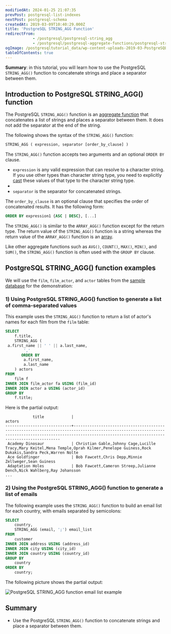 ```yaml
---
modifiedAt: 2024-01-25 21:07:35
prevPost: postgresql-list-indexes
nextPost: postgresql-schema
createdAt: 2019-03-09T10:40:29.000Z
title: 'PostgreSQL STRING_AGG Function'
redirectFrom:
            - /postgresql/postgresql-string_agg 
            - /postgresql/postgresql-aggregate-functions/postgresql-string_agg-function
ogImage: /postgresqltutorial_data/wp-content-uploads-2019-03-PostgreSQL-STRING_AGG-function-email-list-example.png
tableOfContents: true
---
```



**Summary**: in this tutorial, you will learn how to use the PostgreSQL `STRING_AGG()` function to concatenate strings and place a separator between them.

## Introduction to PostgreSQL STRING_AGG() function

The PostgreSQL `STRING_AGG()` function is an [aggregate function](/postgresql/postgresql-aggregate-functions) that concatenates a list of strings and places a separator between them. It does not add the separator at the end of the string.

The following shows the syntax of the `STRING_AGG()` function:

```sql
STRING_AGG ( expression, separator [order_by_clause] )
```

The `STRING_AGG()` function accepts two arguments and an optional `ORDER BY` clause.

- `expression` is any valid expression that can resolve to a character string. If you use other types than character string type, you need to explicitly [cast](/postgresql/postgresql-cast) these values of that type to the character string type.
-
- `separator` is the separator for concatenated strings.

The `order_by_clause` is an optional clause that specifies the order of concatenated results. It has the following form:

```sql
ORDER BY expression1 {ASC | DESC}, [...]
```

The `STRING_AGG()` is similar to the `ARRAY_AGG()` function except for the return type. The return value of the `STRING_AGG()` function is a string whereas the return value of the `ARRAY_AGG()` function is an [array](/postgresql/postgresql-array).

Like other aggregate functions such as `AVG()`, `COUNT()`, `MAX()`, `MIN()`, and `SUM()`, the `STRING_AGG()` function is often used with the `GROUP BY` clause.

## PostgreSQL STRING_AGG() function examples

We will use the `film`, `film_actor`, and `actor` tables from the [sample database](/postgresql/postgresql-getting-started/postgresql-sample-database) for the demonstration:

### 1) Using PostgreSQL STRING_AGG() function to generate a list of comma-separated values

This example uses the `STRING_AGG()` function to return a list of actor's names for each film from the `film` table:

```sql
SELECT
    f.title,
    STRING_AGG (
 a.first_name || ' ' || a.last_name,
        ','
       ORDER BY
        a.first_name,
        a.last_name
    ) actors
FROM
    film f
INNER JOIN film_actor fa USING (film_id)
INNER JOIN actor a USING (actor_id)
GROUP BY
    f.title;
```

Here is the partial output:

```
            title            |                                                                                                   actors
-----------------------------+------------------------------------------------------------------------------------------------------------------------------------------------------------------------------------------------------------
 Academy Dinosaur            | Christian Gable,Johnny Cage,Lucille Tracy,Mary Keitel,Mena Temple,Oprah Kilmer,Penelope Guiness,Rock Dukakis,Sandra Peck,Warren Nolte
 Ace Goldfinger              | Bob Fawcett,Chris Depp,Minnie Zellweger,Sean Guiness
 Adaptation Holes            | Bob Fawcett,Cameron Streep,Julianne Dench,Nick Wahlberg,Ray Johansson
...
```

### 2) Using the PostgreSQL STRING_AGG() function to generate a list of emails

The following example uses the `STRING_AGG()` function to build an email list for each country, with emails separated by semicolons:

```sql
SELECT
    country,
    STRING_AGG (email, ';') email_list
FROM
    customer
INNER JOIN address USING (address_id)
INNER JOIN city USING (city_id)
INNER JOIN country USING (country_id)
GROUP BY
    country
ORDER BY
    country;
```

The following picture shows the partial output:

![PostgreSQL STRING_AGG function email list example](/postgresqltutorial_data/wp-content-uploads-2019-03-PostgreSQL-STRING_AGG-function-email-list-example.png)

## Summary

- Use the PostgreSQL `STRING_AGG()` function to concatenate strings and place a separator between them.
